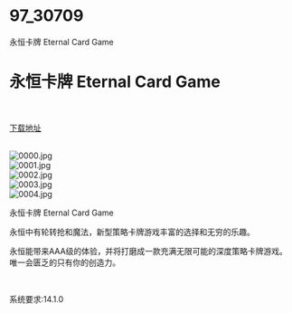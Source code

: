 # 97_30709
永恒卡牌 Eternal Card Game
# 永恒卡牌 Eternal Card Game
 <br/></br>
[下载地址](https://www.switch520.cc/article/30709 "下载地址")
<br/></br>

<p><img title="0000.jpg" src="https://www.switch520.cc/muke_img/2022_05_04_3b61fc381d78d.jpg" alt="0000.jpg"><br>
<img title="0001.jpg" src="https://www.switch520.cc/muke_img/2022_05_04_b416bcae2645d.jpg" alt="0001.jpg"><br>
<img title="0002.jpg" src="https://www.switch520.cc/muke_img/2022_05_04_58a2463faaf39.jpg" alt="0002.jpg"><br>
<img title="0003.jpg" src="https://www.switch520.cc/muke_img/2022_05_04_ea0bbd150559f.jpg" alt="0003.jpg"><br>
<img title="0004.jpg" src="https://www.switch520.cc/muke_img/2022_05_04_be6c4d2543026.jpg" alt="0004.jpg"></p>
<p>永恒卡牌 Eternal Card Game</p>
<p>永恒中有轮转抢和魔法，新型策略卡牌游戏丰富的选择和无穷的乐趣。</p>
<p>永恒能带来AAA级的体验，并将打磨成一款充满无限可能的深度策略卡牌游戏。唯一会匮乏的只有你的创造力。</p>
<p>&nbsp;</p>
<p>系统要求:14.1.0</p>



